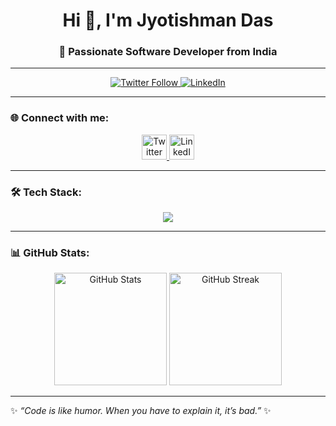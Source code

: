 <h1 align="center">Hi 👋, I'm Jyotishman Das</h1>
<h3 align="center">🚀 Passionate Software Developer from India</h3>

---

<p align="center">
  <a href="https://twitter.com/jyotishman28744" target="_blank">
    <img src="https://img.shields.io/twitter/follow/jyotishman28744?logo=twitter&style=for-the-badge" alt="Twitter Follow"/>
  </a>
  <a href="https://linkedin.com/in/jyotishmanndas/" target="_blank">
    <img src="https://img.shields.io/badge/LinkedIn-Connect-blue?style=for-the-badge&logo=linkedin" alt="LinkedIn"/>
  </a>
</p>

---

### 🌐 Connect with me:
<p align="center">
  <a href="https://twitter.com/jyotishman28744" target="_blank">
    <img src="https://skillicons.dev/icons?i=twitter" height="40" alt="Twitter"/>
  </a>
  <a href="https://linkedin.com/in/jyotishmanndas/" target="_blank">
    <img src="https://skillicons.dev/icons?i=linkedin" height="40" alt="LinkedIn"/>
  </a>
</p>

---

### 🛠️ Tech Stack:
<p align="center">
  <img src="https://skillicons.dev/icons?i=js,ts,react,nextjs,tailwind,html,css,express,nodejs,graphql,prisma,mongodb,postgres,redis,aws,nginx,docker,linux,windows,vscode,postman,git,github" />
</p>

---

### 📊 GitHub Stats:
<p align="center">
  <img src="https://github-readme-stats.vercel.app/api?username=jyotishmanndas&show_icons=true&theme=tokyonight" alt="GitHub Stats" height="180"/>
  <img src="https://github-readme-streak-stats.herokuapp.com/?user=jyotishmanndas&theme=tokyonight" alt="GitHub Streak" height="180"/>
</p>

---

✨ *“Code is like humor. When you have to explain it, it’s bad.”* ✨
